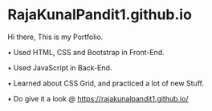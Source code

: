 # RajaKunalPandit1.github.io

Hi there, This is my Portfolio.

• Used HTML, CSS and Bootstrap in Front-End.

• Used JavaScript in Back-End.

• Learned about CSS Grid, and practiced a lot of new Stuff.

• Do give it a look @ https://rajakunalpandit1.github.io/ 
